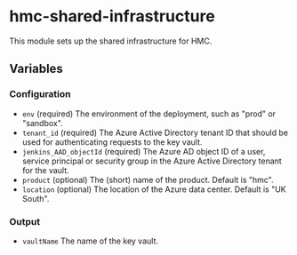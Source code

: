 # hmc-shared-infrastructure

This module sets up the shared infrastructure for HMC.

## Variables

### Configuration

- `env` (required) The environment of the deployment, such as "prod" or "sandbox".
- `tenant_id` (required) The Azure Active Directory tenant ID that should be used for authenticating requests to the key vault.
- `jenkins_AAD_objectId` (required) The Azure AD object ID of a user, service principal or security group in the Azure Active Directory tenant for the vault.
- `product` (optional) The (short) name of the product. Default is "hmc".
- `location` (optional) The location of the Azure data center. Default is "UK South".

### Output

- `vaultName` The name of the key vault.
